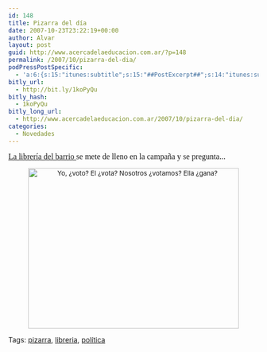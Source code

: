 ```yaml
---
id: 148
title: Pizarra del día
date: 2007-10-23T23:22:19+00:00
author: Alvar
layout: post
guid: http://www.acercadelaeducacion.com.ar/?p=148
permalink: /2007/10/pizarra-del-dia/
podPressPostSpecific:
  - 'a:6:{s:15:"itunes:subtitle";s:15:"##PostExcerpt##";s:14:"itunes:summary";s:15:"##PostExcerpt##";s:15:"itunes:keywords";s:17:"##WordPressCats##";s:13:"itunes:author";s:10:"##Global##";s:15:"itunes:explicit";s:7:"Default";s:12:"itunes:block";s:7:"Default";}'
bitly_url:
  - http://bit.ly/1koPyQu
bitly_hash:
  - 1koPyQu
bitly_long_url:
  - http://www.acercadelaeducacion.com.ar/2007/10/pizarra-del-dia/
categories:
  - Novedades
---
```

<font size="2"><font size="3"><span style="font-family: Verdana"><a href="http://www.acercadelaeducacion.com.ar/?p=139" title="Libreria del barrio">La librería del barrio </a>se mete de lleno en la campaña y se pregunta...</span></font></font>

<font size="2"><img src="http://farm3.static.flickr.com/2326/1718966155_82f824a6cc.jpg?v=0" title="Pizarra de día" style="margin: 0px auto 10px; display: block; text-align: center" alt="Yo, ¿voto? El ¿vota? Nosotros ¿votamos? Ella ¿gana?" onload="show_notes_initially();" class="reflect" height="323" width="424" /></font>
<div>
<!-- technorati tags begin -->
Tags: <a href="http://technorati.com/tag/pizarra" rel="tag">pizarra</a>, <a href="http://technorati.com/tag/libreria" rel="tag">libreria</a>, <a href="http://technorati.com/tag/%20pol%C3%ADtica" rel="tag"> política</a>
<!-- technorati tags end -->
</div>